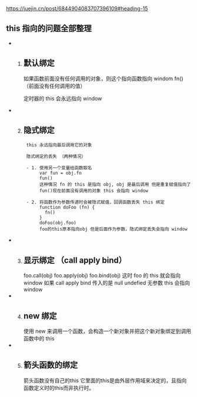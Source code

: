 https://juejin.cn/post/6844904083707396109#heading-15

## this 指向的问题全部整理

- 1. ## 默认绑定

     如果函数前面没有任何调用的对象，则这个指向函数指向 windom
     fn() （前面没有任何调用的值）

     定时器的 this 会永远指向 window

- 2.  ## 隐式绑定

           this 永远指向最后调用它的对象

           隐式绑定的丢失 （两种情况）

           - 1. 使用另一个变量给函数取名
                var fun = obj.fn
                fun()
                这种情况 fn 的 this 是指向 obj, obj 是最后调用 但是重复赋值指向了
                fun()现在前面没有调用的对象 this 会指向 window

           - 2. 将函数作为参数传递时会被隐式赋值，回调函数丢失 this 绑定
                function doFoo (fn) {
                  fn()
                }
                doFoo(obj.foo)
                foo的this原本指向obj 但是后面作为参数，隐式绑定丢失会指向 window

- 3. ## 显示绑定 （call apply bind）
     foo.call(obj)
     foo.apply(obj)
     foo.bind(obj)
     这时 foo 的 this 就会指向 window
     如果 call apply bind 传入的是 null undefied 无参数 this 会指向 window

- 4. ## new 绑定
     使用 new 来调用一个函数，会构造一个新对象并把这个新对象绑定到调用函数中的 this

- 5. ## 箭头函数的绑定
     箭头函数没有自己的this 
     它里面的this是由外层作用域来决定的，且指向函数定义时的this而非执行时。
